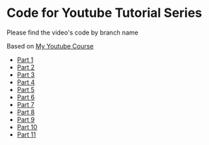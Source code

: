 # Code for Youtube Tutorial Series

Please find the video's code by branch name

Based on <a href="https://www.youtube.com/playlist?list=PLpkrMokklzr17jNBSLGiag2QNb6cSSwOh">My Youtube Course</a>

- <a href="https://github.com/piyush97/saas-startup">Part 1</a>
- <a href="https://github.com/piyush97/saas-startup/tree/part2/hello-world-and-setup">Part 2</a>
- <a href="https://github.com/piyush97/saas-startup/tree/part3/custom-components">Part 3</a>
- <a href="https://github.com/piyush97/saas-startup/tree/part4/creating-footer">Part 4</a>
- <a href="https://github.com/piyush97/saas-startup/tree/part5/hero">Part 5</a>
- <a href="https://github.com/piyush97/saas-startup/tree/part6/routing">Part 6</a>
- <a href="https://github.com/piyush97/saas-startup/tree/part7/login">Part 7</a>
- <a href="https://github.com/piyush97/saas-startup/tree/part8/supabase">Part 8</a>
- <a href="https://github.com/piyush97/saas-startup/tree/part9/error-messages">Part 9</a>
- <a href="https://github.com/piyush97/saas-startup/tree/part10/protected-routes">Part 10</a>
- <a href="https://github.com/piyush97/saas-startup/tree/part11/Dashboard">Part 11</a>
